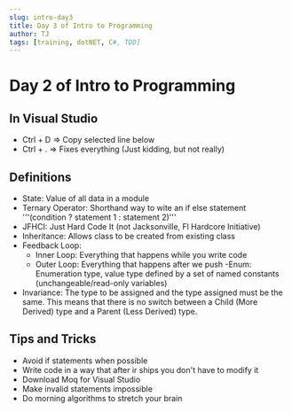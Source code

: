```yaml
---
slug: intro-day3
title: Day 3 of Intro to Programming
author: TJ
tags: [training, dotNET, C#, TDD]
---
```


# Day 2 of Intro to Programming

## In Visual Studio
- Ctrl + D => Copy selected line below
- Ctrl + . => Fixes everything (Just kidding, but not really)


## Definitions
- State: Value of all data in a module
- Ternary Operator: Shorthand way to wite an if else statement '''(condition ? statement 1 : statement 2)'''
- JFHCI: Just Hard Code It (not Jacksonville, Fl Hardcore Initiative)
- Inheritance: Allows class to be created from existing class
- Feedback Loop: 
    - Inner Loop: Everything that happens while you write code
    - Outer Loop: Everything that happens after we push
-Enum: Enumeration type, value type defined by a set of named constants (unchangeable/read-only variables)
- Invariance: The type to be assigned and the type assigned must be the same. This means that there is no switch between a Child (More Derived) type and a Parent (Less Derived) type.

## Tips and Tricks
- Avoid if statements when possible
- Write code in a way that after ir ships you don't have to modify it
- Download Moq for Visual Studio
- Make invalid statements impossible
- Do morning algorithms to stretch your brain

